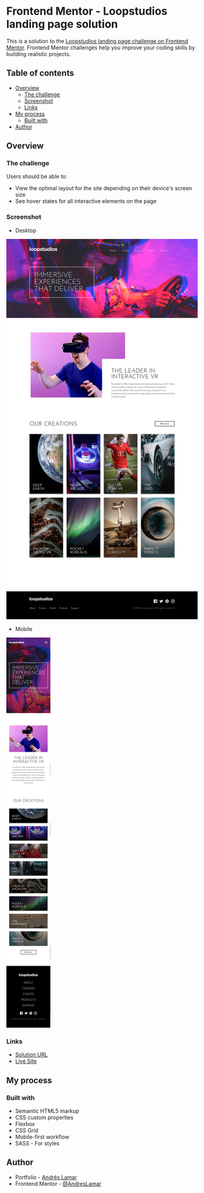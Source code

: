 # Frontend Mentor - Loopstudios landing page solution

This is a solution to the [Loopstudios landing page challenge on Frontend Mentor](https://www.frontendmentor.io/challenges/loopstudios-landing-page-N88J5Onjw). Frontend Mentor challenges help you improve your coding skills by building realistic projects. 

## Table of contents

- [Overview](#overview)
  - [The challenge](#the-challenge)
  - [Screenshot](#screenshot)
  - [Links](#links)
- [My process](#my-process)
  - [Built with](#built-with)
- [Author](#author)


## Overview

### The challenge

Users should be able to:

- View the optimal layout for the site depending on their device's screen size
- See hover states for all interactive elements on the page

### Screenshot

* Desktop

![](./screenshots/desktop.png)

* Mobile

![](./screenshots/mobile.png)


### Links

- [Solution URL](https://your-solution-url.com)
- [Live Site](https://andreslamar.github.io/Frontend-Mentor/loopstudios-landing-page/)

## My process

### Built with

- Semantic HTML5 markup
- CSS custom properties
- Flexbox
- CSS Grid
- Mobile-first workflow
- SASS - For styles

## Author

- Portfolio - [Andrés Lamar](https://portfolio-delta-snowy-98.vercel.app/)
- Frontend Mentor - [@AndresLamar](https://www.frontendmentor.io/profile/AndresLamar)

